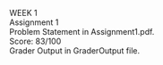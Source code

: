 WEEK 1 <br/>
Assignment 1 <br/>
Problem Statement in Assignment1.pdf. <br/>
Score: 83/100 <br/>
Grader Output in GraderOutput file.<br/>

